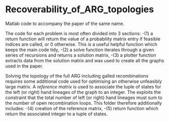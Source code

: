 # Recoverability_of_ARG_topologies
Matlab code to accompany the paper of the same name.

The code for each problem is most often divided into 3 sections: 
-(1) a return function will return the value of a probability matrix entry if feasible indices are called, or 0 otherwise. This is a useful helpful function which keeps the main code tidy,
-(2) a solve function iterates through a given series of recursions and returns a solution matrix,
-(3) a plotter function extracts data from the solution matrix and was used to create all the graphs used in the paper.

Solving the topology of the full ARG including galled recombinations requires some additional code used for optimising an otherwise unfeasibly large matrix. A _reference matrix_ is used to associate the tuple of states for the left (or right) hand lineages of the graph to an integer. The exploits the constraint that the total number of left (or right) hand lineages must sum to the number of open recombination loops. This folder therefore additionally includes:
-(4) creation of the reference matrix,
-(5) return function which return the associated integer to a tuple of states.
